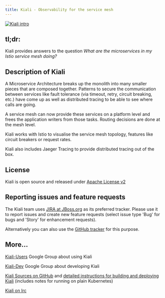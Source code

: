 ```yaml
---
title: Kiali - Observability for the service mesh
---
```


[![Kiali intro](/assets/img/kiali-graph.png)](https://www.youtube.com/watch?v=8HZlDGURzLc)

## tl;dr:

Kiali provides answers to the question _What are the microservices in my Istio service mesh doing?_

## Description of Kiali

A Microservice Architecture breaks up the monolith into many smaller pieces
that are composed together. Patterns to secure the communication between
services like fault tolerance (via timeout, retry, circuit breaking, etc.)
have come up as well as distributed tracing to be able to see where calls
are going.

A service mesh can now provide these services on a platform level and
frees the application writers from those tasks. Routing decisions are
done at the mesh level.

Kiali works with Istio to visualise the service mesh topology, features
like circuit breakers or request rates. 

Kiali also includes Jaeger Tracing
to provide distributed tracing out of the box.

## License

Kiali is open source and released under [Apache License v2](https://www.apache.org/licenses/LICENSE-2.0.txt)

## Reporting issues and feature requests

The Kiali team uses [JIRA at JBoss.org](http://issues.jboss.org/browse/KIALI) as its preferred tracker. Please use it to report issues and create new feature requests (select issue type 'Bug' for bugs and 'Story' for enhancement requests).

Alternatively you can also use the [GitHub tracker](https://github.com/kiali/kiali/issues) for this purpose.

## More...

[Kiali-Users](https://groups.google.com/forum/#!forum/kiali-users) Google Group about using Kiali

[Kiali-Dev](https://groups.google.com/forum/#!forum/kiali-dev) Google Group about developing Kiali

[Kiali Sources on GitHub](https://github.com/kiali) and [detailed instructions for building and deploying Kiali](https://github.com/kiali/kiali/blob/master/README.adoc) (includes notes for running on plain Kubernetes)

[Kiali on Irc](irc://irc.freenode.net/#kiali)
